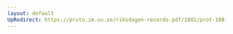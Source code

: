 ```yaml
---
layout: default
UpRedirect: https://pruto.im.uu.se/riksdagen-records-pdf/1881/prot-1881--ak--044/prot-1881--ak--044_015.pdf
---
```

